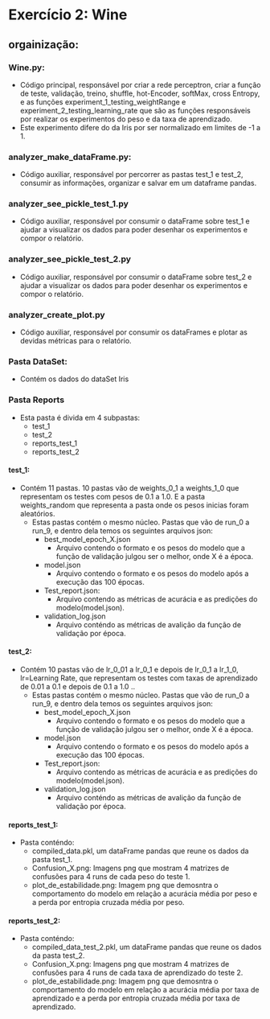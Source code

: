# Exercício 2: Wine

## orgainização:
### Wine.py:
- Código principal, responsável por criar a rede perceptron, criar a função de teste, validação, treino, shuffle, hot-Encoder, softMax, cross Entropy, e as funções experiment_1_testing_weightRange e experiment_2_testing_learning_rate que são as funções responsáveis por realizar os experimentos do peso e da taxa de aprendizado.
- Este experimento difere do da Iris por ser normalizado em limites de -1 a 1.

### analyzer_make_dataFrame.py:
- Código auxiliar, responsável por percorrer as pastas test_1 e test_2, consumir as informações, organizar e salvar em um dataframe pandas.

### analyzer_see_pickle_test_1.py
- Código auxiliar, responsável por consumir o dataFrame sobre test_1 e ajudar a visualizar os dados para poder desenhar os experimentos e compor o relatório.

### analyzer_see_pickle_test_2.py
- Código auxiliar, responsável por consumir o dataFrame sobre test_2 e ajudar a visualizar os dados para poder desenhar os experimentos e compor o relatório.

### analyzer_create_plot.py
- Código auxiliar, responsável por consumir os dataFrames e plotar as devidas métricas para o relatório.

### Pasta DataSet:
- Contém os dados do dataSet Iris
### Pasta Reports
- Esta pasta é divida em 4 subpastas:
    - test_1
    - test_2
    - reports_test_1
    - reports_test_2
#### test_1:
- Contém 11 pastas. 10 pastas vão de weights_0_1 a weights_1_0 que representam os testes com pesos de 0.1 a 1.0. E a pasta weights_random que representa a pasta onde os pesos inicias foram aleatórios.
    - Estas pastas contém o mesmo núcleo. Pastas que vão de run_0 a run_9, e dentro dela temos os seguintes arquivos json:
        - best_model_epoch_X.json
            - Arquivo contendo o formato e os pesos do modelo que a função de validação julgou ser o melhor, onde X é a época.
        - model.json
            - Arquivo contendo o formato e os pesos do modelo após a execução das 100 épocas.
        - Test_report.json:
            - Arquivo contendo as métricas de acurácia e as predições do modelo(model.json).
        - validation_log.json
            - Arquivo conténdo as métricas de avalição da função de validação por época.
#### test_2:
- Contém 10 pastas vão de lr_0_01 a lr_0_1 e depois de lr_0_1 a lr_1_0, lr=Learning Rate, que representam os testes com taxas de aprendizado de 0.01 a 0.1 e depois de 0.1 a 1.0 ..
    - Estas pastas contém o mesmo núcleo. Pastas que vão de run_0 a run_9, e dentro dela temos os seguintes arquivos json:
        - best_model_epoch_X.json
            - Arquivo contendo o formato e os pesos do modelo que a função de validação julgou ser o melhor, onde X é a época.
        - model.json
            - Arquivo contendo o formato e os pesos do modelo após a execução das 100 épocas.
        - Test_report.json:
            - Arquivo contendo as métricas de acurácia e as predições do modelo(model.json).
        - validation_log.json
            - Arquivo conténdo as métricas de avalição da função de validação por época.
#### reports_test_1:
- Pasta conténdo:
    - compiled_data.pkl, um dataFrame pandas que reune os dados da pasta test_1. 
    - Confusion_X.png: Imagens png que mostram 4 matrizes de confusões para 4 runs de cada peso do teste 1.
    - plot_de_estabilidade.png: Imagem png que demosntra o comportamento do modelo em relação a acurácia média por peso e a perda por entropia cruzada média por peso.
#### reports_test_2:
- Pasta conténdo:
    - compiled_data_test_2.pkl, um dataFrame pandas que reune os dados da pasta test_2. 
    - Confusion_X.png: Imagens png que mostram 4 matrizes de confusões para 4 runs de cada taxa de aprendizado do teste 2.
    - plot_de_estabilidade.png: Imagem png que demosntra o comportamento do modelo em relação a acurácia média por taxa de aprendizado e a perda por entropia cruzada média por taxa de aprendizado.